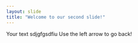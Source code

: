 ```yaml
---
layout: slide
title: "Welcome to our second slide!"
---
```

Your text sdjgfgsdfiu
Use the left arrow to go back!
